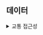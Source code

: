 ## 데이터






<details>
<summary>교통 접근성</summary>
<div>



## 일산 vs 분당 아파트와 지하철역 밀집도 비교 (2024년 10월 기준)


| 지역   | 타입          | 합계 |
|--------|---------------|------|
| **일산** | 아파트        | 352  |
|        | 지하철역      | 5    |
| **분당** | 아파트        | 265  |
|        | 지하철역      | 7    |

<br><br>

### 분당 신도시 아파트와 지하철역의 밀집도

![bundang_apt_subway_heatmap](https://github.com/user-attachments/assets/1abe31ca-1546-450e-8410-857e44455930)

<br><br>

### 일산 신도시 아파트와 지하철역의 밀집도

![ilsan_apt_subway_heatmap](https://github.com/user-attachments/assets/2aa72895-9842-40a5-bba5-c9ef99c407c9)



</div>
</details>


